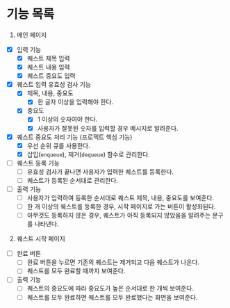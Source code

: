 # 기능 목록

1. 메인 페이지

- [x] 입력 기능
  - [x] 퀘스트 제목 입력
  - [x] 퀘스트 내용 입력
  - [x] 퀘스트 중요도 입력
- [x] 퀘스트 입력 유효성 검사 기능
  - [x] 제목, 내용, 중요도
    - [x] 한 글자 이상을 입력해야 한다.
  - [x] 중요도
    - [x] 1 이상의 숫자여야 한다.
    - [x] 사용자가 잘못된 숫자를 입력할 경우 메시지로 알려준다.
- [x] 퀘스트 중요도 처리 기능 (프로젝트 핵심 기능)
  - [x] 우선 순위 큐를 사용한다.
  - [x] 삽입(`enqueue`), 제거(`dequeue`) 함수로 관리한다.
- [ ] 퀘스트 등록 기능
  - [ ] 유효성 검사가 끝나면 사용자가 입력한 퀘스트를 등록한다.
  - [ ] 퀘스트가 등록된 순서대로 관리한다.
- [ ] 출력 기능
  - [ ] 사용자가 입력하여 등록한 순서대로 퀘스트 제목, 내용, 중요도를 보여준다.
  - [ ] 한 개 이상의 퀘스트를 등록한 경우, 시작 페이지로 가는 버튼이 활성화된다.
  - [ ] 아무것도 등록하지 않은 경우, 퀘스트가 아직 등록되지 않았음을 알려주는 문구를 나타낸다.

2. 퀘스트 시작 페이지

- [ ] 완료 버튼
  - [ ] 완료 버튼을 누르면 기존의 퀘스트는 제거되고 다음 퀘스트가 나온다.
  - [ ] 퀘스트를 모두 완료할 때까지 보여준다.
- [ ] 출력 기능
  - [ ] 퀘스트의 중요도에 따라 중요도가 높은 순서대로 한 개씩 보여준다.
  - [ ] 퀘스트를 모두 완료하면 퀘스트를 모두 완료했다는 화면을 보여준다.
